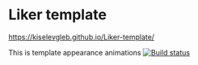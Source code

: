 # Liker template

https://kiselevgleb.github.io/Liker-template/

This is template appearance animations
[![Build status](https://ci.appveyor.com/api/projects/status/ggofkus91vmb4gqf?svg=true)](https://ci.appveyor.com/project/kiselevgleb/liker-template)